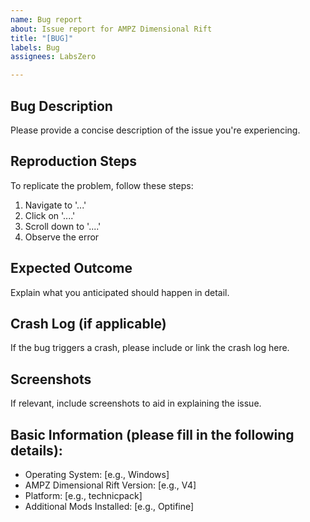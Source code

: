 ```yaml
---
name: Bug report
about: Issue report for AMPZ Dimensional Rift
title: "[BUG]"
labels: Bug
assignees: LabsZero

---
```


## Bug Description
Please provide a concise description of the issue you're experiencing.

## Reproduction Steps
To replicate the problem, follow these steps:
1. Navigate to '...'
2. Click on '....'
3. Scroll down to '....'
4. Observe the error

## Expected Outcome
Explain what you anticipated should happen in detail.

## Crash Log (if applicable)
If the bug triggers a crash, please include or link the crash log here.

## Screenshots
If relevant, include screenshots to aid in explaining the issue.

## Basic Information (please fill in the following details):
 - Operating System: [e.g., Windows]
 - AMPZ Dimensional Rift Version: [e.g., V4]
 - Platform: [e.g., technicpack]
 - Additional Mods Installed: [e.g., Optifine]
